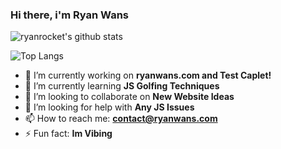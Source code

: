 ### Hi there, i'm Ryan Wans

![ryanrocket's github stats](https://github-readme-stats.vercel.app/api?username=ryanrocket&theme=algolia)

![Top Langs](https://github-readme-stats.vercel.app/api/top-langs/?username=ryanrocket&theme=algolia&layout=compact&langs_count=8)

- 🔭 I’m currently working on <b>ryanwans.com and Test Caplet!</b>
- 🌱 I’m currently learning <b>JS Golfing Techniques</b>
- 👯 I’m looking to collaborate on <b>New Website Ideas</b>
- 🤔 I’m looking for help with <b>Any JS Issues</b>
- 📫 How to reach me: <b>contact@ryanwans.com</b>
- ⚡ Fun fact: <b>Im Vibing</b>
